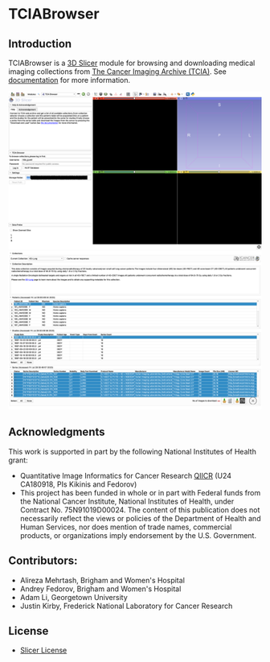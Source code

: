 TCIABrowser
===========

## Introduction
TCIABrowser is a [3D Slicer](http://slicer.org/) module for browsing and downloading medical imaging collections from [The Cancer Imaging Archive (TCIA)](http://www.cancerimagingarchive.net/). See [documentation](Documentation.md) for more information.

![alt tag](TCIABrowser/Resources/Screenshot/Screenshot_1.png)
![alt tag](TCIABrowser/Resources/Screenshot/Screenshot_2.png)


## Acknowledgments
This work is supported in part by the following National Institutes of Health grant:

* Quantitative Image Informatics for Cancer Research [QIICR](http://qiicr.org/) (U24 CA180918, PIs Kikinis and Fedorov)
* This project has been funded in whole or in part with Federal funds from the National Cancer Institute, National Institutes of Health, under Contract No. 75N91019D00024. The content of this publication does not necessarily reflect the views or policies of the Department of Health and Human Services, nor does mention of trade names, commercial products, or organizations imply endorsement by the U.S. Government.

## Contributors:
* Alireza Mehrtash, Brigham and Women's Hospital
* Andrey Fedorov, Brigham and Women's Hospital
* Adam Li, Georgetown University
* Justin Kirby, Frederick National Laboratory for Cancer Research

## License
* [Slicer License](https://github.com/Slicer/Slicer/blob/main/License.txt)
